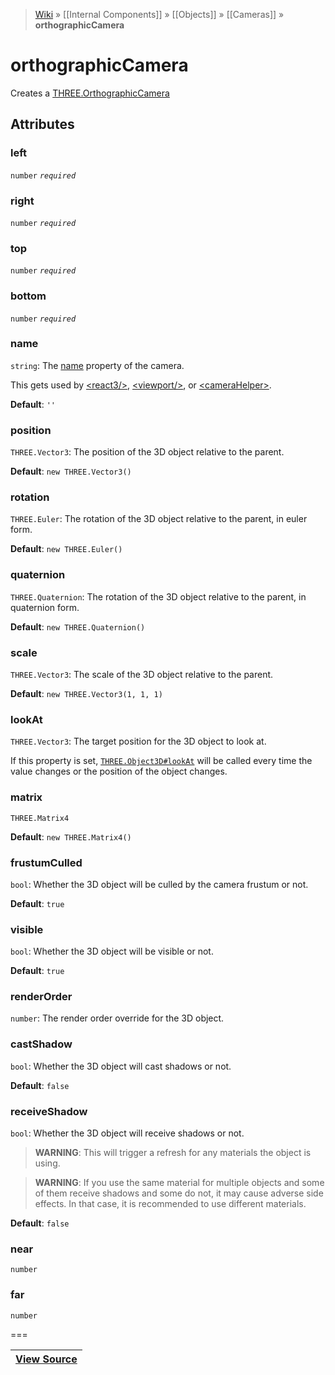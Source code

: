> [Wiki](Home) » [[Internal Components]] » [[Objects]] » [[Cameras]] » **orthographicCamera**

# orthographicCamera

Creates a [THREE.OrthographicCamera](https://threejs.org/docs/#api/cameras/OrthographicCamera)

## Attributes

### left
``` number ``` *``` required ```*

### right
``` number ``` *``` required ```*

### top
``` number ``` *``` required ```*

### bottom
``` number ``` *``` required ```*

### name
``` string ```: The [name](https://threejs.org/docs/#api/core/Object3D.name) property of the camera.

This gets used by [&lt;react3/&gt;](react3), [&lt;viewport/&gt;](viewport), or [&lt;cameraHelper&gt;](cameraHelper).

**Default**: `''`

### position
``` THREE.Vector3 ```: The position of the 3D object relative to the parent.

**Default**: `new THREE.Vector3()`

### rotation
``` THREE.Euler ```: The rotation of the 3D object relative to the parent, in euler form.

**Default**: `new THREE.Euler()`

### quaternion
``` THREE.Quaternion ```: The rotation of the 3D object relative to the parent, in quaternion form.

**Default**: `new THREE.Quaternion()`

### scale
``` THREE.Vector3 ```: The scale of the 3D object relative to the parent.

**Default**: `new THREE.Vector3(1, 1, 1)`

### lookAt
``` THREE.Vector3 ```: The target position for the 3D object to look at.

If this property is set, [`THREE.Object3D#lookAt`](https://threejs.org/docs/#api/core/Object3D.lookAt) will be called every time the value changes or the position of the object changes.

### matrix
``` THREE.Matrix4 ```

**Default**: `new THREE.Matrix4()`

### frustumCulled
``` bool ```: Whether the 3D object will be culled by the camera frustum or not.

**Default**: `true`

### visible
``` bool ```: Whether the 3D object will be visible or not.

**Default**: `true`

### renderOrder
``` number ```: The render order override for the 3D object.

### castShadow
``` bool ```: Whether the 3D object will cast shadows or not.

**Default**: `false`

### receiveShadow
``` bool ```: Whether the 3D object will receive shadows or not.
> **WARNING**: This will trigger a refresh for any materials the object is using.

> **WARNING**: If you use the same material for multiple objects and some of them receive shadows and some do not, it may cause adverse side effects. In that case, it is recommended to use different materials.

**Default**: `false`

### near
``` number ```

### far
``` number ```

===

|**[View Source](../blob/master/src/lib/descriptors/Object/Camera/OrthographicCameraDescriptor.js)**|
 ---|

